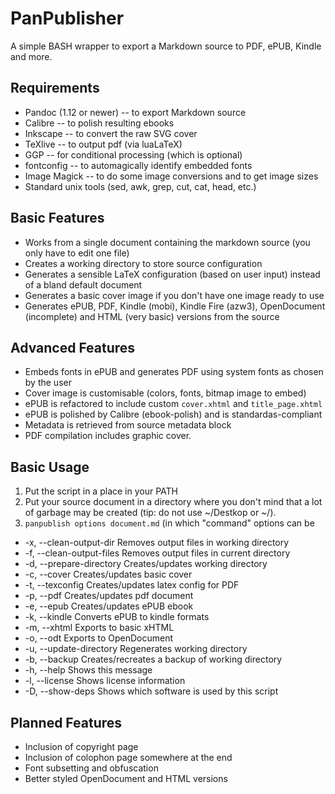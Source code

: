 PanPublisher
============

A simple BASH wrapper to export a Markdown source to PDF, ePUB, Kindle and more.

Requirements
------------
* Pandoc (1.12 or newer) -- to export Markdown source
* Calibre -- to polish resulting ebooks
* Inkscape -- to convert the raw SVG cover
* TeXlive -- to output pdf (via luaLaTeX)
* GGP -- for conditional processing (which is optional)
* fontconfig -- to automagically identify embedded fonts
* Image Magick -- to do some image conversions and to get image sizes
* Standard unix tools (sed, awk, grep, cut, cat, head, etc.)

Basic Features
--------------
* Works from a single document containing the markdown source (you only have to edit one file)
* Creates a working directory to store source configuration
* Generates a sensible LaTeX configuration (based on user input) instead of a bland default document
* Generates a basic cover image if you don't have one image ready to use
* Generates ePUB, PDF, Kindle (mobi), Kindle Fire (azw3), OpenDocument (incomplete) and HTML (very basic) versions from the source

Advanced Features
-----------------
* Embeds fonts in ePUB and generates PDF using system fonts as chosen by the user
* Cover image is customisable (colors, fonts, bitmap image to embed)
* ePUB is refactored to include custom `cover.xhtml` and `title_page.xhtml`
* ePUB is polished by Calibre (ebook-polish) and is standardas-compliant
* Metadata is retrieved from source metadata block
* PDF compilation includes graphic cover.

Basic Usage
-----------
1. Put the script in a place in your PATH
2. Put your source document in a directory where you don't mind that a lot of garbage may be created (tip: do not use ~/Destkop or ~/).
3. `panpublish options document.md` (in which "command" options can be
* -x, --clean-output-dir   Removes output files in working directory
* -f, --clean-output-files Removes output files in current directory
* -d, --prepare-directory  Creates/updates working directory
* -c, --cover              Creates/updates basic cover
* -t, --texconfig          Creates/updates latex config for PDF
* -p, --pdf                Creates/updates pdf document
* -e, --epub               Creates/updates ePUB ebook
* -k, --kindle             Converts ePUB to kindle formats
* -m, --xhtml              Exports to basic xHTML
* -o, --odt                Exports to OpenDocument
* -u, --update-directory   Regenerates working directory
* -b, --backup             Creates/recreates a backup of working directory
* -h, --help               Shows this message
* -l, --license            Shows license information
* -D, --show-deps          Shows which software is used by this script

Planned Features
----------------
* Inclusion of copyright page
* Inclusion of colophon page somewhere at the end
* Font subsetting and obfuscation
* Better styled OpenDocument and HTML versions
